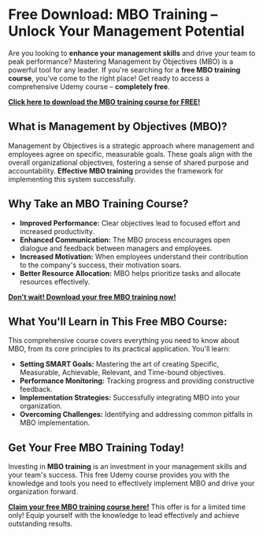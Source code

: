 # Free Download: MBO Training – Unlock Your Management Potential

Are you looking to **enhance your management skills** and drive your team to peak performance? Mastering Management by Objectives (MBO) is a powerful tool for any leader. If you're searching for a **free MBO training course**, you've come to the right place! Get ready to access a comprehensive Udemy course – **completely free**.

[**Click here to download the MBO training course for FREE!**](https://udemywork.com/mbo-training)

## What is Management by Objectives (MBO)?

Management by Objectives is a strategic approach where management and employees agree on specific, measurable goals. These goals align with the overall organizational objectives, fostering a sense of shared purpose and accountability. **Effective MBO training** provides the framework for implementing this system successfully.

## Why Take an MBO Training Course?

*   **Improved Performance:** Clear objectives lead to focused effort and increased productivity.
*   **Enhanced Communication:** The MBO process encourages open dialogue and feedback between managers and employees.
*   **Increased Motivation:** When employees understand their contribution to the company's success, their motivation soars.
*   **Better Resource Allocation:** MBO helps prioritize tasks and allocate resources effectively.

[**Don't wait! Download your free MBO training now!**](https://udemywork.com/mbo-training)

## What You'll Learn in This Free MBO Course:

This comprehensive course covers everything you need to know about MBO, from its core principles to its practical application. You'll learn:

*   **Setting SMART Goals:** Mastering the art of creating Specific, Measurable, Achievable, Relevant, and Time-bound objectives.
*   **Performance Monitoring:** Tracking progress and providing constructive feedback.
*   **Implementation Strategies:** Successfully integrating MBO into your organization.
*   **Overcoming Challenges:** Identifying and addressing common pitfalls in MBO implementation.

## Get Your Free MBO Training Today!

Investing in **MBO training** is an investment in your management skills and your team's success. This free Udemy course provides you with the knowledge and tools you need to effectively implement MBO and drive your organization forward.

[**Claim your free MBO training course here!**](https://udemywork.com/mbo-training) This offer is for a limited time only! Equip yourself with the knowledge to lead effectively and achieve outstanding results.
